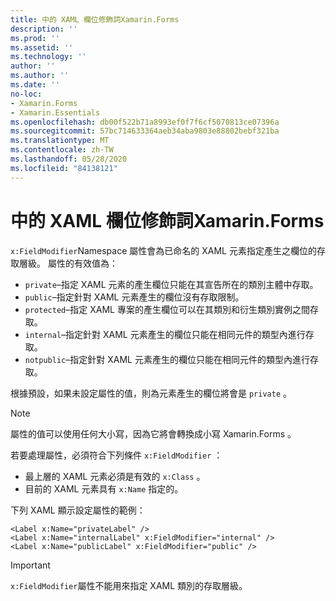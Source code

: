 ```yaml
---
title: 中的 XAML 欄位修飾詞Xamarin.Forms
description: ''
ms.prod: ''
ms.assetid: ''
ms.technology: ''
author: ''
ms.author: ''
ms.date: ''
no-loc:
- Xamarin.Forms
- Xamarin.Essentials
ms.openlocfilehash: db00f522b71a8993ef0f7f6cf5070813ce07396a
ms.sourcegitcommit: 57bc714633364aeb34aba9803e88802bebf321ba
ms.translationtype: MT
ms.contentlocale: zh-TW
ms.lasthandoff: 05/28/2020
ms.locfileid: "84138121"
---
```

# <a name="xaml-field-modifiers-in-xamarinforms"></a>中的 XAML 欄位修飾詞Xamarin.Forms

`x:FieldModifier`Namespace 屬性會為已命名的 XAML 元素指定產生之欄位的存取層級。 屬性的有效值為：

- `private`–指定 XAML 元素的產生欄位只能在其宣告所在的類別主體中存取。
- `public`–指定針對 XAML 元素產生的欄位沒有存取限制。
- `protected`–指定 XAML 專案的產生欄位可以在其類別和衍生類別實例之間存取。
- `internal`–指定針對 XAML 元素產生的欄位只能在相同元件的類型內進行存取。
- `notpublic`–指定針對 XAML 元素產生的欄位只能在相同元件的類型內進行存取。

根據預設，如果未設定屬性的值，則為元素產生的欄位將會是 `private` 。

> [!NOTE]
> 屬性的值可以使用任何大小寫，因為它將會轉換成小寫 Xamarin.Forms 。

若要處理屬性，必須符合下列條件 `x:FieldModifier` ：

- 最上層的 XAML 元素必須是有效的 `x:Class` 。
- 目前的 XAML 元素具有 `x:Name` 指定的。

下列 XAML 顯示設定屬性的範例：

```xaml
<Label x:Name="privateLabel" />
<Label x:Name="internalLabel" x:FieldModifier="internal" />
<Label x:Name="publicLabel" x:FieldModifier="public" />
```

> [!IMPORTANT]
> `x:FieldModifier`屬性不能用來指定 XAML 類別的存取層級。
